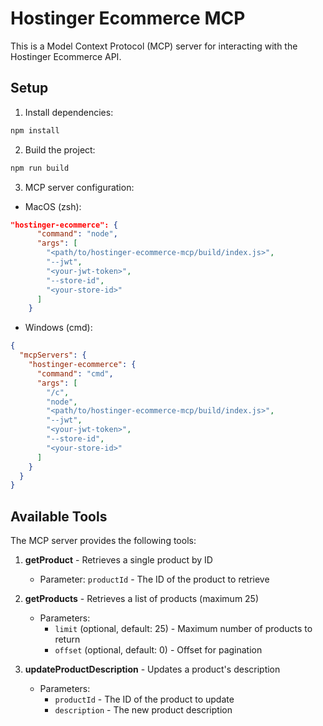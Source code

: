 # Hostinger Ecommerce MCP

This is a Model Context Protocol (MCP) server for interacting with the Hostinger Ecommerce API.

## Setup

1. Install dependencies:
```bash
npm install
```

2. Build the project:
```bash
npm run build
```

3. MCP server configuration:

* MacOS (zsh):
```json
"hostinger-ecommerce": {
      "command": "node",
      "args": [
        "<path/to/hostinger-ecommerce-mcp/build/index.js>",
        "--jwt",
        "<your-jwt-token>",
        "--store-id",
        "<your-store-id>"
      ]
    }
```



* Windows (cmd):
```json
{
  "mcpServers": {
    "hostinger-ecommerce": {
      "command": "cmd",
      "args": [
        "/c",
        "node",
        "<path/to/hostinger-ecommerce-mcp/build/index.js>",
        "--jwt",
        "<your-jwt-token>",
        "--store-id",
        "<your-store-id>"
      ]
    }
  }
}
```

## Available Tools

The MCP server provides the following tools:

1. **getProduct** - Retrieves a single product by ID
   - Parameter: `productId` - The ID of the product to retrieve

2. **getProducts** - Retrieves a list of products (maximum 25)
   - Parameters: 
     - `limit` (optional, default: 25) - Maximum number of products to return
     - `offset` (optional, default: 0) - Offset for pagination

3. **updateProductDescription** - Updates a product's description
   - Parameters:
     - `productId` - The ID of the product to update
     - `description` - The new product description